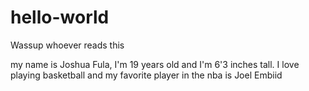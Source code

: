# hello-world

Wassup whoever reads this

my name is Joshua Fula, I'm 19 years old and I'm 6'3 inches tall.
I love playing basketball and my favorite player in the nba is Joel Embiid
